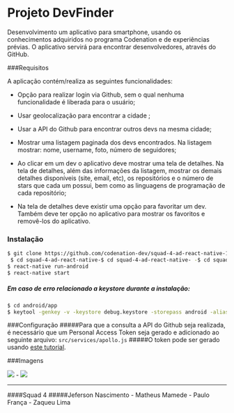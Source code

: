 # Projeto DevFinder



Desenvolvimento um aplicativo para smartphone, usando os conhecimentos adquiridos no programa Codenation e de experiências prévias. O aplicativo servirá para encontrar desenvolvedores, através do GitHub.



###Requisitos

A aplicação contém/realiza as seguintes funcionalidades:

   - Opção para realizar login via Github, sem o qual nenhuma funcionalidade é liberada para o usuário;

   -  Usar geolocalização para encontrar a cidade ;

   -  Usar a API do Github para encontrar outros devs na mesma cidade;

   - Mostrar uma listagem paginada dos devs encontrados. Na listagem mostrar: nome, username, foto, número de seguidores;

   -  Ao clicar em um dev o aplicativo deve mostrar uma tela de detalhes. Na tela de detalhes, além das informações da listagem, mostrar os demais detalhes disponíveis (site, email, etc), os repositórios e o número de stars que cada um possui, bem como as linguagens de programação de cada repositório;
   
- Na tela de detalhes deve existir uma opção para favoritar um dev. Também deve ter opção no aplicativo para mostrar os favoritos e removê-los do aplicativo.


### Instalação

```bash
$ git clone https://github.com/codenation-dev/squad-4-ad-react-native-1.git
 $ cd squad-4-ad-react-native-$ cd squad-4-ad-react-native- -$ cd squad-4-ad-react-native-$ cd squad-4-ad-react-native- 1
$ react-native run-android
$ react-native start

```

##### Em caso de erro relacionado a keystore durante a instalação:
```bash
$ cd android/app
$ keytool -genkey -v -keystore debug.keystore -storepass android -alias androiddebugkey -keypass android -keyalg RSA -keysize 2048 -validity 10000
```
###Configuração
#####Para que a consulta a API do Github seja realizada, é necessário que um Personal Access Token seja gerado e adicionado ao seguinte arquivo:
`src/services/apollo.js`
#####O token pode ser gerado usando [este tutorial](https://help.github.com/pt/github/authenticating-to-github/creating-a-personal-access-token-for-the-command-line "aqui").


###Imagens



![](https://i.ibb.co/Qkg7WNC/25-10-2019-21-16-58.jpg)    - ![](https://i.ibb.co/9yhqCyF/25-10-2019-21-13-42.jpg) 
                
----
####Squad 4
#####Jeferson Nascimento - Matheus Mamede - Paulo França - Zaqueu Lima